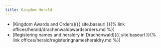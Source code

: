 ```yaml
---
title: Kingdom Herald
---
```


* [Kingdom Awards and Orders]({{ site.baseurl }}{% link offices/herald/drachenwaldawardsorders.md %})
* [Registering names and heraldry in Drachenwald]({{ site.baseurl }}{% link offices/herald/registeringnamesheraldry.md %})
